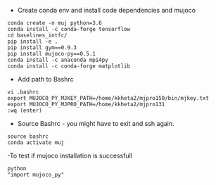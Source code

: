 
- Create conda env and install code dependencies and mujoco

```
conda create -n muj python=3.6
conda install -c conda-forge tensorflow
cd baselines_intfc/
pip install -e .
pip install gym==0.9.3
pip install mujoco-py==0.5.1
conda install -c anaconda mpi4py
conda install -c conda-forge matplotlib
```



- Add path to Bashrc
```
vi .bashrc
export MUJOCO_PY_MJKEY_PATH=/home/kkheta2/mjpro150/bin/mjkey.txt
export MUJOCO_PY_MJPRO_PATH=/home/kkheta2/mjpro131
:wq (enter)
```

- Source Bashrc - you might have to exit and ssh again.
```
source bashrc
conda activate muj
```

-To test if mujoco installation is successfull
```
python
"import mujoco_py"
```
